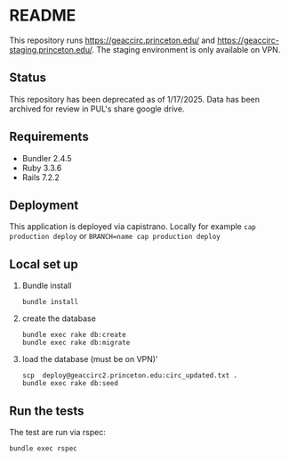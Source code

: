 # README

This repository runs https://geaccirc.princeton.edu/ and https://geaccirc-staging.princeton.edu/. The staging environment is only available on VPN.

## Status

This repository has been deprecated as of 1/17/2025. Data has been archived for review in PUL's share google drive. 

## Requirements

  * Bundler 2.4.5
  * Ruby 3.3.6
  * Rails 7.2.2

## Deployment

  This application is deployed via capistrano. Locally for example `cap production deploy` or `BRANCH=name cap production deploy`

## Local set up

  1. Bundle install

     ```
     bundle install
     ```
  1. create the database

     ```
     bundle exec rake db:create
     bundle exec rake db:migrate
     ```
  1. load the database (must be on VPN)'

     ```
     scp  deploy@geaccirc2.princeton.edu:circ_updated.txt .
     bundle exec rake db:seed
     ```
## Run the tests

  The test are run via rspec:

```
bundle exec rspec
```
